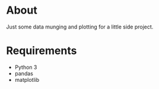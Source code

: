 About
=====

Just some data munging and plotting for a little side project.

Requirements
============

- Python 3
- pandas
- matplotlib

